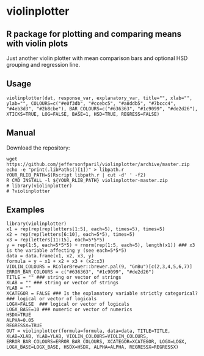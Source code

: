 # violinplotter
## R package for plotting and comparing means with violin plots

[](https://travis-ci.com/jeffersonfparil/violinplotter.svg?branch=master)

Just another violin plotter with mean comparison bars and optional HSD grouping and regression line.

## Usage
```
violinplotter(dat, response_var, explanatory_var, title="", xlab="", ylab="", COLOURS=c("#e0f3db", "#ccebc5", "#a8ddb5", "#7bccc4", "#4eb3d3", "#2b8cbe"), BAR_COLOURS=c("#636363", "#1c9099", "#de2d26"), XTICKS=TRUE, LOG=FALSE, BASE=1, HSD=TRUE, REGRESS=FALSE)
```

## Manual
Download the repository:
```
wget https://github.com/jeffersonfparil/violinplotter/archive/master.zip
echo -e "print(.libPaths()[1])" > libpath.r
YOUR_RLIB_PATH=$(Rscript libpath.r | cut -d' ' -f2)
R CMD INSTALL -l ${YOUR_RLIB_PATH} violinplotter-master.zip
# library(violinplotter)
# ?violinplotter
```

## Examples
```
library(violinplotter)
x1 = rep(rep(rep(letters[1:5], each=5), times=5), times=5)
x2 = rep(rep(letters[6:10], each=5*5), times=5)
x3 = rep(letters[11:15], each=5*5*5)
y = rep(1:5, each=5*5*5) + rnorm(rep(1:5, each=5), length(x1)) ### x3 is the variable affecting y (see each=5*5*5)
data = data.frame(x1, x2, x3, y)
formula = y ~ x1 + x2 + x3 + (x2:x3)
VIOLIN_COLOURS = RColorBrewer::brewer.pal(9, "GnBu")[c(2,3,4,5,6,7)]
ERROR_BAR_COLOURS = c("#636363", "#1c9099", "#de2d26")
TITLE = "" ### string or vector of strings
XLAB = "" ### string or vector of strings
YLAB = ""
XCATEGOR = FALSE ### Is the explanatory variable strictly categorical? ### logical or vector of logicals
LOGX=FALSE  ### logical or vector of logicals
LOGX_BASE=10 ### numeric or vector of numerics
HSDX=TRUE
ALPHA=0.05
REGRESSX=TRUE
OUT = violinplotter(formula=formula, data=data, TITLE=TITLE, XLAB=XLAB, YLAB=YLAB, VIOLIN_COLOURS=VIOLIN_COLOURS, ERROR_BAR_COLOURS=ERROR_BAR_COLOURS, XCATEGOR=XCATEGOR, LOGX=LOGX, LOGX_BASE=LOGX_BASE, HSDX=HSDX, ALPHA=ALPHA, REGRESSX=REGRESSX)

```
